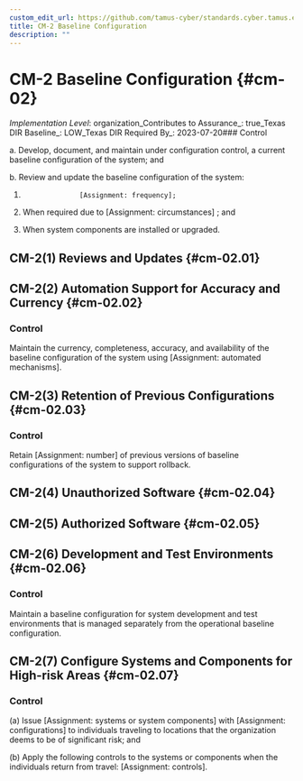 ```yaml
---
custom_edit_url: https://github.com/tamus-cyber/standards.cyber.tamus.edu/tree/main/static/content/tamus.edu/TAMUS_profile.xml
title: CM-2 Baseline Configuration
description: ""
---
```


# CM-2 Baseline Configuration {#cm-02}

_Implementation Level_: organization_Contributes to Assurance_: true_Texas DIR Baseline_: LOW_Texas DIR Required By_: 2023-07-20### Control

a. Develop, document, and maintain under configuration control, a current baseline configuration of the system; and

b. Review and update the baseline configuration of the system:

1. 
                     [Assignment: frequency];

2. When required due to [Assignment: circumstances] ; and

3. When system components are installed or upgraded.

## CM-2(1) Reviews and Updates {#cm-02.01}

## CM-2(2) Automation Support for Accuracy and Currency {#cm-02.02}

### Control

Maintain the currency, completeness, accuracy, and availability of the baseline configuration of the system using [Assignment: automated mechanisms].

## CM-2(3) Retention of Previous Configurations {#cm-02.03}

### Control

Retain [Assignment: number] of previous versions of baseline configurations of the system to support rollback.

## CM-2(4) Unauthorized Software {#cm-02.04}

## CM-2(5) Authorized Software {#cm-02.05}

## CM-2(6) Development and Test Environments {#cm-02.06}

### Control

Maintain a baseline configuration for system development and test environments that is managed separately from the operational baseline configuration.

## CM-2(7) Configure Systems and Components for High-risk Areas {#cm-02.07}

### Control

(a) Issue [Assignment: systems or system components] with [Assignment: configurations] to individuals traveling to locations that the organization deems to be of significant risk; and

(b) Apply the following controls to the systems or components when the individuals return from travel: [Assignment: controls].

